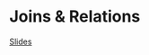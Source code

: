 # Joins & Relations

[Slides](https://www.icloud.com/keynote/000y-6yfdhnh_k-Cy1nd8cuEA#Code_301_-_Class_9)
